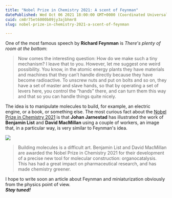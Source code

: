 ```yaml
---
title: "Nobel Prize in Chemistry 2021: A scent of Feynman"
datePublished: Wed Oct 06 2021 18:00:00 GMT+0000 (Coordinated Universal Time)
cuid: cm8r75et6000b09jy3ajbhmr8
slug: nobel-prize-in-chemistry-2021-a-scent-of-feynman

---
```



One of the most famous speech by **Richard Feynman** is _There's plenty of room at the bottom_:

> Now comes the interesting question: How do we make such a tiny mechanism? I leave that to you. However, let me suggest one weird possibility. You know, in the atomic energy plants they have materials and machines that they can’t handle directly because they have become radioactive. To unscrew nuts and put on bolts and so on, they have a set of master and slave hands, so that by operating a set of levers here, you control the “hands” there, and can turn them this way and that so you can handle things quite nicely.

The idea is to manipulate molecules to build, for example, an electric engine, or a book, or something else. The most curious fact about the [Nobel Prize in Chemistry 2021](https://www.nobelprize.org/prizes/chemistry/2021/press-release/) is that **Johan Jarnestad** has illustrated the work of **Benjamin List** and **David MacMillan** using a couple of workers, an image that, in a particular way, is very similar to Feynman's idea.

![](https://cdn.hashnode.com/res/hashnode/image/upload/v1743070464123/e5f633c1-fe69-4799-9d5c-1a8184cb17e9.jpeg)

> Building molecules is a difficult art. Benjamin List and David MacMillan are awarded the Nobel Prize in Chemistry 2021 for their development of a precise new tool for molecular construction: organocatalysis. This has had a great impact on pharmaceutical research, and has made chemistry greener.

I hope to write soon an article about Feynman and miniaturization obviously from the physics point of view.  
**_Stay tuned!_**